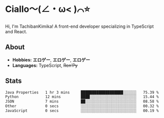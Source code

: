 # Ciallo～(∠・ω< )⌒⭐️

Hi, I'm TachibanKimika! A front-end developer specializing in TypeScript and React.

## About
- **Hobbies:** **エロゲー**, **エロゲー**, **エロゲー**
- **Languages:** TypeScript, ~~Ren’Py~~

## Stats
<!--START_SECTION:waka-->

```txt
Java Properties   1 hr 3 mins     ███████████████████░░░░░░   75.39 %
Python            12 mins         ████░░░░░░░░░░░░░░░░░░░░░   15.44 %
JSON              7 mins          ██░░░░░░░░░░░░░░░░░░░░░░░   08.58 %
Other             0 secs          ░░░░░░░░░░░░░░░░░░░░░░░░░   00.32 %
JavaScript        0 secs          ░░░░░░░░░░░░░░░░░░░░░░░░░   00.19 %
```

<!--END_SECTION:waka-->

<!-- ![Metrics](https://metrics.lecoq.io/TachibanaKimika?template=classic&base.activity=0&base.community=0&base.repositories=0&languages=1&isocalendar=1&isocalendar.duration=half-year&languages.limit=8&languages.sections=most-used&languages.colors=github&languages.threshold=0%25&languages.indepth=false&languages.recent.load=300&languages.recent.days=14&config.timezone=Asia%2FShanghai)
 -->
